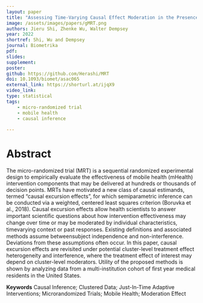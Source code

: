 ```yaml
---
layout: paper
title: "Assessing Time-Varying Causal Effect Moderation in the Presence of Cluster-Level Treatment Effect Heterogeneity and Interference"
image: /assets/images/papers/gMRT.png
authors: Jieru Shi, Zhenke Wu, Walter Dempsey
year: 2022
shortref: Shi, Wu and Dempsey
journal: Biometrika
pdf: 
slides: 
supplement:   
poster: 
github: https://github.com/Herashi/MRT
doi: 10.1093/biomet/asac065
external_link: https://shorturl.at/ijqX9
video_link: 
type: statistical
tags:
    - micro-randomized trial
    - mobile health
    - causal inference
 
---
```


# Abstract

The micro-randomized trial (MRT) is a sequential randomized experimental design to empirically evaluate the effectiveness of mobile health (mHealth) intervention components that may be delivered at hundreds or thousands of decision points. MRTs have motivated a new class of causal estimands, termed “causal excursion effects”, for which semiparametric inference can be conducted via a weighted, centered least squares criterion (Boruvka et al., 2018). Causal excursion effects allow health scientists to answer important scientiﬁc questions about how intervention effectiveness may change over time or may be moderated by individual characteristics, timevarying context or past responses. Existing deﬁnitions and associated methods assume betweensubject independence and non-interference. Deviations from these assumptions often occur. In this paper, causal excursion effects are revisited under potential cluster-level treatment effect heterogeneity and interference, where the treatment effect of interest may depend on cluster-level moderators. Utility of the proposed methods is shown by analyzing data from a multi-institution cohort of ﬁrst year medical residents in the United States.

**Keywords** Causal Inference; Clustered Data; Just-In-Time Adaptive Interventions; Microrandomized Trials; Mobile Health; Moderation Effect